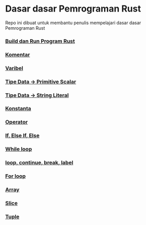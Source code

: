 # Dasar dasar Pemrograman Rust
Repo ini dibuat untuk membantu penulis mempelajari dasar dasar Pemrograman Rust

### [Build dan Run Program Rust](https://github.com/gaberingo/dasarRust/blob/main/docs/build_and_run.md)
### [Komentar](https://github.com/gaberingo/dasarRust/blob/main/docs/komentar.md)
### [Varibel](https://github.com/gaberingo/dasarRust/blob/main/docs/variabel.md)
### [Tipe Data -> Primitive Scalar](https://github.com/gaberingo/dasarRust/blob/main/docs/primitive_scalar.md)
### [Tipe Data -> String Literal](https://github.com/gaberingo/dasarRust/blob/main/docs/string_literal.md)
### [Konstanta](https://github.com/gaberingo/dasarRust/blob/main/docs/konstanta.md)
### [Operator](https://github.com/gaberingo/dasarRust/blob/main/docs/operator.md)
### [If, Else If, Else](https://github.com/gaberingo/dasarRust/blob/main/docs/if_else.md)
### [While loop](https://github.com/gaberingo/dasarRust/blob/main/docs/while.md)
### [loop, continue, break, label](https://github.com/gaberingo/dasarRust/blob/main/docs/loop.md)
### [For loop](https://github.com/gaberingo/dasarRust/blob/main/docs/forloop.md)
### [Array](https://github.com/gaberingo/dasarRust/blob/main/docs/array.md)
### [Slice](https://github.com/gaberingo/dasarRust/blob/main/docs/slice.md)
### [Tuple](https://github.com/gaberingo/dasarRust/blob/main/docs/tuple.md)